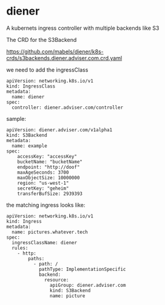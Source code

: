 # diener
A kubernets ingress controller with multiple backends like S3

The CRD for the S3Backend

https://github.com/mabels/diener/k8s-crds/s3backends.diener.adviser.com.crd.yaml

we need to add the ingressClass
```
apiVersion: networking.k8s.io/v1
kind: IngressClass
metadata:
  name: diener
spec:
  controller: diener.adviser.com/controller
```

sample:
```
apiVersion: diener.adviser.com/v1alpha1
kind: S3Backend
metadata:
  name: example
spec:
    accessKey: "accessKey"
    bucketName: "bucketName"
    endpoint: "http://doof"
    maxAgeSeconds: 3700
    maxObjectSize: 10000000
    region: "us-west-1"
    secretKey: "geheim"
    transferBufSize: 2939393
```

the matching ingress looks like:
```
apiVersion: networking.k8s.io/v1
kind: Ingress
metadata:
  name: pictures.whatever.tech
spec:
  ingressClassName: diener
  rules:
    - http:
        paths:
          - path: /
            pathType: ImplementationSpecific
            backend:
              resource:
                apiGroup: diener.adviser.com
                kind: S3Backend
                name: picture
```
